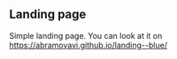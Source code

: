 ## Landing page
  Simple landing page. You can look at it on https://abramovavi.github.io/landing--blue/
